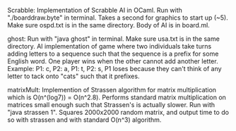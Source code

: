 Scrabble: Implementation of Scrabble AI in OCaml. Run with "./boarddraw.byte" in terminal. Takes a second for graphics to start up (~5). Make sure ospd.txt is in the same directory. Body of AI is in board.ml.

ghost: Run with "java ghost" in terminal. Make sure usa.txt is in the same directory. AI implementation of game where two individuals take turns adding letters to a sequence such that the sequence is a prefix for some English word. One player wins when the other cannot add another letter. Example: P1: c, P2: a, P1: t, P2: s, P1 loses because they can't think of any letter to tack onto "cats" such that it prefixes.

matrixMult: Implemention of Strassen algorithm for matrix multiplication which is O(n^(log7)) = O(n^2.8). Performs standard matrix multiplication on matrices small enough such that Strassen's is actually slower. Run with "java strassen 1". Squares 2000x2000 random matrix, and output time to do so with strassen and with standard O(n^3) algorithm.

